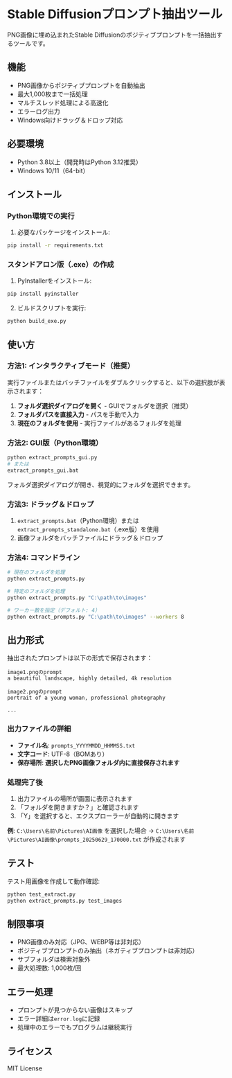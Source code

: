 ﻿# Stable Diffusionプロンプト抽出ツール

PNG画像に埋め込まれたStable Diffusionのポジティブプロンプトを一括抽出するツールです。

## 機能

- PNG画像からポジティブプロンプトを自動抽出
- 最大1,000枚まで一括処理
- マルチスレッド処理による高速化
- エラーログ出力
- Windows向けドラッグ＆ドロップ対応

## 必要環境

- Python 3.8以上（開発時はPython 3.12推奨）
- Windows 10/11（64-bit）

## インストール

### Python環境での実行

1. 必要なパッケージをインストール:
```bash
pip install -r requirements.txt
```

### スタンドアロン版（.exe）の作成

1. PyInstallerをインストール:
```bash
pip install pyinstaller
```

2. ビルドスクリプトを実行:
```bash
python build_exe.py
```

## 使い方

### 方法1: インタラクティブモード（推奨）

実行ファイルまたはバッチファイルをダブルクリックすると、以下の選択肢が表示されます：

1. **フォルダ選択ダイアログを開く** - GUIでフォルダを選択（推奨）
2. **フォルダパスを直接入力** - パスを手動で入力
3. **現在のフォルダを使用** - 実行ファイルがあるフォルダを処理

### 方法2: GUI版（Python環境）

```bash
python extract_prompts_gui.py
# または
extract_prompts_gui.bat
```

フォルダ選択ダイアログが開き、視覚的にフォルダを選択できます。

### 方法3: ドラッグ＆ドロップ

1. `extract_prompts.bat`（Python環境）または`extract_prompts_standalone.bat`（.exe版）を使用
2. 画像フォルダをバッチファイルにドラッグ＆ドロップ

### 方法4: コマンドライン

```bash
# 現在のフォルダを処理
python extract_prompts.py

# 特定のフォルダを処理
python extract_prompts.py "C:\path\to\images"

# ワーカー数を指定（デフォルト: 4）
python extract_prompts.py "C:\path\to\images" --workers 8
```

## 出力形式

抽出されたプロンプトは以下の形式で保存されます：

```
image1.pngのprompt
a beautiful landscape, highly detailed, 4k resolution

image2.pngのprompt
portrait of a young woman, professional photography

...
```

### 出力ファイルの詳細

- **ファイル名**: `prompts_YYYYMMDD_HHMMSS.txt`
- **文字コード**: UTF-8（BOMあり）
- **保存場所**: **選択したPNG画像フォルダ内に直接保存されます**

### 処理完了後

1. 出力ファイルの場所が画面に表示されます
2. 「フォルダを開きますか？」と確認されます
3. 「Y」を選択すると、エクスプローラーが自動的に開きます

**例**: `C:\Users\名前\Pictures\AI画像` を選択した場合
→ `C:\Users\名前\Pictures\AI画像\prompts_20250629_170000.txt` が作成されます

## テスト

テスト用画像を作成して動作確認:

```bash
python test_extract.py
python extract_prompts.py test_images
```

## 制限事項

- PNG画像のみ対応（JPG、WEBP等は非対応）
- ポジティブプロンプトのみ抽出（ネガティブプロンプトは非対応）
- サブフォルダは検索対象外
- 最大処理数: 1,000枚/回

## エラー処理

- プロンプトが見つからない画像はスキップ
- エラー詳細は`error.log`に記録
- 処理中のエラーでもプログラムは継続実行

## ライセンス

MIT License